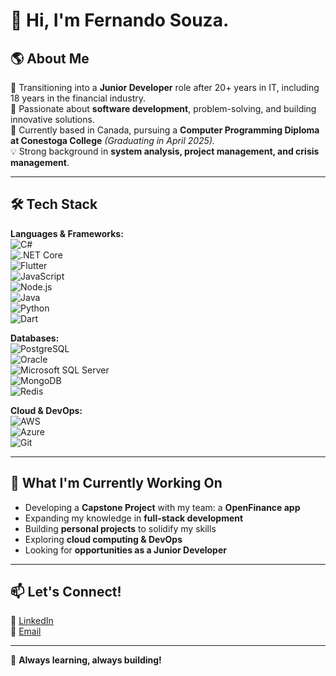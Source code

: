 # 👋 Hi, I'm Fernando Souza.  

## 🌎 About Me  
🚀 Transitioning into a **Junior Developer** role after 20+ years in IT, including 18 years in the financial industry.  
🎯 Passionate about **software development**, problem-solving, and building innovative solutions.  
📍 Currently based in Canada, pursuing a **Computer Programming Diploma at Conestoga College** *(Graduating in April 2025).*  
💡 Strong background in **system analysis, project management, and crisis management**.  

---

## 🛠️ Tech Stack  

**Languages & Frameworks:**  
![C#](https://img.shields.io/badge/-C%23-239120?style=flat&logo=c-sharp&logoColor=white)  
![.NET Core](https://img.shields.io/badge/-.NET_Core-5C2D91?style=flat&logo=dotnet&logoColor=white)  
![Flutter](https://img.shields.io/badge/-Flutter-02569B?style=flat&logo=flutter&logoColor=white)  
![JavaScript](https://img.shields.io/badge/-JavaScript-F7DF1E?style=flat&logo=javascript&logoColor=black)  
![Node.js](https://img.shields.io/badge/-Node.js-339933?style=flat&logo=node.js&logoColor=white)  
![Java](https://img.shields.io/badge/-Java-007396?style=flat&logo=java&logoColor=white)  
![Python](https://img.shields.io/badge/-Python-3776AB?style=flat&logo=python&logoColor=white)  
![Dart](https://img.shields.io/badge/-Dart-0175C2?style=flat&logo=dart&logoColor=white)  

**Databases:**  
![PostgreSQL](https://img.shields.io/badge/-PostgreSQL-336791?style=flat&logo=postgresql&logoColor=white)  
![Oracle](https://img.shields.io/badge/-Oracle-F80000?style=flat&logo=oracle&logoColor=white)  
![Microsoft SQL Server](https://img.shields.io/badge/-SQL_Server-CC2927?style=flat&logo=microsoft-sql-server&logoColor=white)  
![MongoDB](https://img.shields.io/badge/-MongoDB-47A248?style=flat&logo=mongodb&logoColor=white)  
![Redis](https://img.shields.io/badge/-Redis-DC382D?style=flat&logo=redis&logoColor=white)  

**Cloud & DevOps:**  
![AWS](https://img.shields.io/badge/-AWS-232F3E?style=flat&logo=amazon-aws&logoColor=white)  
![Azure](https://img.shields.io/badge/-Azure-0078D4?style=flat&logo=microsoft-azure&logoColor=white)  
![Git](https://img.shields.io/badge/-Git-F05032?style=flat&logo=git&logoColor=white)  

---

## 📌 What I'm Currently Working On  
- Developing a **Capstone Project** with my team: a **OpenFinance app**  
- Expanding my knowledge in **full-stack development**  
- Building **personal projects** to solidify my skills  
- Exploring **cloud computing & DevOps**  
- Looking for **opportunities as a Junior Developer**  

---

## 📫 Let's Connect!  
💼 [LinkedIn](linkedin.com/in/fernandocarvalhodesouza)  
📧 [Email](mailto:fc-souza@outlook.com)  

---

🚀 **Always learning, always building!**  
